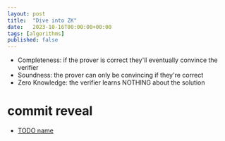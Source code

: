 ```yaml
---
layout: post
title:  "Dive into ZK"
date:   2023-10-16T00:00:00+00:00
tags: [algorithms]
published: false
---
```


- Completeness: if the prover is correct they'll eventually convince the verifier
- Soundness: the prover can only be convincing if they're correct
- Zero Knowledge: the verifier learns NOTHING about the solution

# commit reveal

- [TODO name](https://blog.cryptographyengineering.com/2014/11/27/zero-knowledge-proofs-illustrated-primer/)